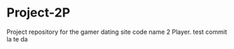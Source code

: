 # Project-2P
Project repository for the gamer dating site code name 2 Player. 
test commit
 la te da
